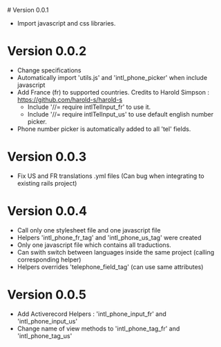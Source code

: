 # Version 0.0.1

  - Import javascript and css libraries.

# Version 0.0.2

  - Change specifications
  - Automatically import 'utils.js' and 'intl_phone_picker' when include javascript
  - Add France (fr) to supported countries. Credits to Harold Simpson : https://github.com/harold-s/harold-s
    - Include '//= require intlTelInput_fr' to use it.
    - Include '//= require intlTelInput_us' to use default english number picker.
  - Phone number picker is automatically added to all 'tel' fields.

# Version 0.0.3

  - Fix US and FR translations .yml files (Can bug when integrating to existing rails project)

# Version 0.0.4

  - Call only one stylesheet file and one javascript file
  - Helpers 'intl_phone_fr_tag' and 'intl_phone_us_tag' were created
  - Only one javascript file which contains all traductions.
  - Can swith switch between languages inside the same project (calling corresponding helper)
  - Helpers overrides 'telephone_field_tag' (can use same attributes)

# Version 0.0.5

  - Add Activerecord Helpers : 'intl_phone_input_fr' and 'intl_phone_input_us'
  - Change name of view methods to 'intl_phone_tag_fr' and 'intl_phone_tag_us'
